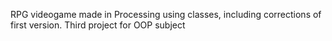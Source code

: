 RPG videogame made in Processing using classes, including corrections of first version. Third project for OOP subject
